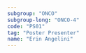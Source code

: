 ```yaml
---
subgroup: "ONCO"
subgroup-long: "ONCO-4"
code: "PS01"
tag: "Poster Presenter"
name: "Erin Angelini"
---
```

